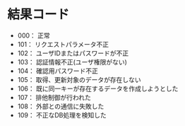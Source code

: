 # 結果コード
- 000： 正常
- 101： リクエストパラメータ不正
- 102： ユーザIDまたはパスワードが不正
- 103： 認証情報不正(ユーザ権限がない)
- 104： 確認用パスワード不正
- 105： 取得、更新対象のデータが存在しない
- 106： 既に同一キーが存在するデータを作成しようとした
- 107： 排他制御が行われた
- 108： 外部との通信に失敗した
- 109： 不正なDB処理を検知した
